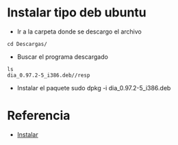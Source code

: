 # Instalar tipo deb ubuntu
- Ir a la carpeta donde se descargo el archivo
```console
cd Descargas/
```
- Buscar el programa descargado
```console
ls
dia_0.97.2-5_i386.deb//resp
```
- Instalar el paquete
sudo dpkg -i dia_0.97.2-5_i386.deb
# Referencia
- [Instalar](https://help.ubuntu.com/kubuntu/desktopguide/es/manual-install.html)